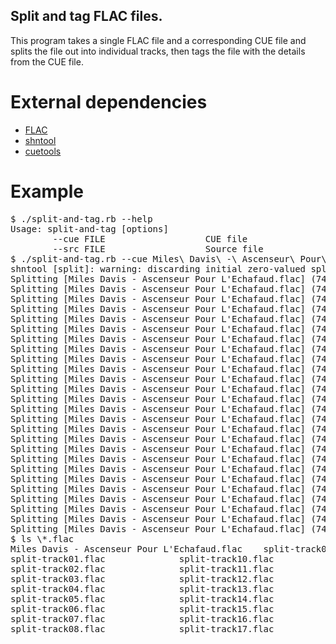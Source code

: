Split and tag FLAC files.
-------------------------

This program takes a single FLAC file and a corresponding CUE file and splits the file out into individual tracks, then tags the file with the details from the CUE file.

# External dependencies

   * [FLAC](http://flac.sourceforge.net/)
   * [shntool](http://etree.org/shnutils/shntool/)
   * [cuetools](http://developer.berlios.de/projects/cuetools/)

# Example

<pre>
$ ./split-and-tag.rb --help
Usage: split-and-tag [options]
        --cue FILE                   CUE file
        --src FILE                   Source file
$ ./split-and-tag.rb --cue Miles\ Davis\ -\ Ascenseur\ Pour\ L\'Echafaud.cue --src Miles\ Davis\ -\ Ascenseur\ Pour\ L\'Echafaud.flac 
shntool [split]: warning: discarding initial zero-valued split point
Splitting [Miles Davis - Ascenseur Pour L'Echafaud.flac] (74:18.00) --> [split-track01.flac] (2:51.00) : 100% OK
Splitting [Miles Davis - Ascenseur Pour L'Echafaud.flac] (74:18.00) --> [split-track02.flac] (2:12.00) : 100% OK
Splitting [Miles Davis - Ascenseur Pour L'Echafaud.flac] (74:18.00) --> [split-track03.flac] (2:20.00) : 100% OK
Splitting [Miles Davis - Ascenseur Pour L'Echafaud.flac] (74:18.00) --> [split-track04.flac] (2:13.00) : 100% OK
Splitting [Miles Davis - Ascenseur Pour L'Echafaud.flac] (74:18.00) --> [split-track05.flac] (2:52.50) : 100% OK
Splitting [Miles Davis - Ascenseur Pour L'Echafaud.flac] (74:18.00) --> [split-track06.flac] (3:58.25) : 100% OK
Splitting [Miles Davis - Ascenseur Pour L'Echafaud.flac] (74:18.00) --> [split-track07.flac] (0:55.25) : 100% OK
Splitting [Miles Davis - Ascenseur Pour L'Echafaud.flac] (74:18.00) --> [split-track08.flac] (2:04.50) : 100% OK
Splitting [Miles Davis - Ascenseur Pour L'Echafaud.flac] (74:18.00) --> [split-track09.flac] (2:54.25) : 100% OK
Splitting [Miles Davis - Ascenseur Pour L'Echafaud.flac] (74:18.00) --> [split-track10.flac] (3:56.50) : 100% OK
Splitting [Miles Davis - Ascenseur Pour L'Echafaud.flac] (74:18.00) --> [split-track11.flac] (2:27.37) : 100% OK
Splitting [Miles Davis - Ascenseur Pour L'Echafaud.flac] (74:18.00) --> [split-track12.flac] (5:25.63) : 100% OK
Splitting [Miles Davis - Ascenseur Pour L'Echafaud.flac] (74:18.00) --> [split-track13.flac] (2:55.50) : 100% OK
Splitting [Miles Davis - Ascenseur Pour L'Echafaud.flac] (74:18.00) --> [split-track14.flac] (3:02.00) : 100% OK
Splitting [Miles Davis - Ascenseur Pour L'Echafaud.flac] (74:18.00) --> [split-track15.flac] (2:08.00) : 100% OK
Splitting [Miles Davis - Ascenseur Pour L'Echafaud.flac] (74:18.00) --> [split-track16.flac] (2:16.00) : 100% OK
Splitting [Miles Davis - Ascenseur Pour L'Echafaud.flac] (74:18.00) --> [split-track17.flac] (2:14.25) : 100% OK
Splitting [Miles Davis - Ascenseur Pour L'Echafaud.flac] (74:18.00) --> [split-track18.flac] (4:00.00) : 100% OK
Splitting [Miles Davis - Ascenseur Pour L'Echafaud.flac] (74:18.00) --> [split-track19.flac] (3:11.00) : 100% OK
Splitting [Miles Davis - Ascenseur Pour L'Echafaud.flac] (74:18.00) --> [split-track20.flac] (3:05.00) : 100% OK
Splitting [Miles Davis - Ascenseur Pour L'Echafaud.flac] (74:18.00) --> [split-track21.flac] (4:09.00) : 100% OK
Splitting [Miles Davis - Ascenseur Pour L'Echafaud.flac] (74:18.00) --> [split-track22.flac] (2:04.25) : 100% OK
Splitting [Miles Davis - Ascenseur Pour L'Echafaud.flac] (74:18.00) --> [split-track23.flac] (2:42.62) : 100% OK
Splitting [Miles Davis - Ascenseur Pour L'Echafaud.flac] (74:18.00) --> [split-track24.flac] (2:58.00) : 100% OK
Splitting [Miles Davis - Ascenseur Pour L'Echafaud.flac] (74:18.00) --> [split-track25.flac] (3:00.00) : 100% OK
Splitting [Miles Davis - Ascenseur Pour L'Echafaud.flac] (74:18.00) --> [split-track26.flac] (2:20.38) : 100% OK
$ ls \*.flac
Miles Davis - Ascenseur Pour L'Echafaud.flac	split-track09.flac				split-track18.flac
split-track01.flac				split-track10.flac				split-track19.flac
split-track02.flac				split-track11.flac				split-track20.flac
split-track03.flac				split-track12.flac				split-track21.flac
split-track04.flac				split-track13.flac				split-track22.flac
split-track05.flac				split-track14.flac				split-track23.flac
split-track06.flac				split-track15.flac				split-track24.flac
split-track07.flac				split-track16.flac				split-track25.flac
split-track08.flac				split-track17.flac				split-track26.flac
</pre>
